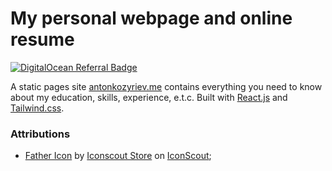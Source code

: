 # My personal webpage and online resume

[![DigitalOcean Referral Badge](https://web-platforms.sfo2.digitaloceanspaces.com/WWW/Badge%202.svg)](https://www.digitalocean.com/?refcode=7367a160fb6b&utm_campaign=Referral_Invite&utm_medium=Referral_Program&utm_source=badge)

A static pages site [antonkozyriev.me](https://antonkozyriev.me) contains everything you need to know about my education, skills, experience, e.t.c. Built with [React.js](https://reactjs.org) and [Tailwind.css](https://tailwindcss.com).

### Attributions

 - [Father Icon](https://iconscout.com/icons/father) by [Iconscout Store](https://iconscout.com/contributors/iconscout) on [IconScout](https://iconscout.com);
